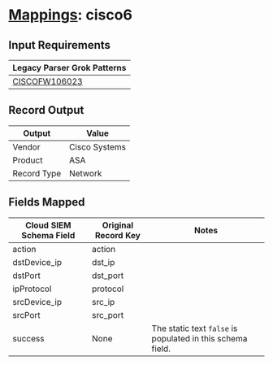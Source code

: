 # [Mappings](README.md): cisco6

## Input Requirements

|Legacy Parser Grok Patterns|
|-------------|
|[CISCOFW106023](../legacy_parsers/CISCOFW106023.md)|

## Record Output

|Output|Value|
|------|-----|
|Vendor|Cisco Systems|
|Product|ASA|
|Record Type|Network|

## Fields Mapped

|Cloud SIEM Schema Field|Original Record Key|Notes|
|-----------------------|-------------------|-----|
|action|action||
|dstDevice_ip|dst_ip||
|dstPort|dst_port||
|ipProtocol|protocol||
|srcDevice_ip|src_ip||
|srcPort|src_port||
|success|None|The static text `false` is populated in this schema field.|


